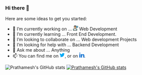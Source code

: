 ### Hi there 👋


Here are some ideas to get you started:

- 🔭 I’m currently working on ... ![Web Devlopment][2.1] Web Development
- 🌱 I’m currently learning ... Front End Development.
- 👯 I’m looking to collaborate on ... Web development Projects
- 🤔 I’m looking for help with ... Backend Development
- 💬 Ask me about ... Anything
- 📫 You can find me on [![Twitter][1.2]][1], or on [![LinkedIn][2.2]][2].
<!-- Actual text -->
![Prathamesh's GitHub stats](https://github-readme-stats.vercel.app/api?username=imInde09&count_private=true)
[![Prathamesh's GitHub stats](https://github-readme-stats.vercel.app/api?username=iminde09)](https://github.com/anuraghazra/github-readme-stats&count_private=true)


<!-- Icons -->

[1.2]:  https://github.com/imInde09/imInde09/blob/main/twitter%20(2).png
[2.2]:https://github.com/imInde09/imInde09/blob/main/linkedin.png
[2.1]:https://github.com/imInde09/imInde09/blob/main/web-development.png

<!-- Links to your social media accounts -->

[1]: https://twitter.com/prathamesho
[2]: https://www.linkedin.com/in/prathameshinde/
 

